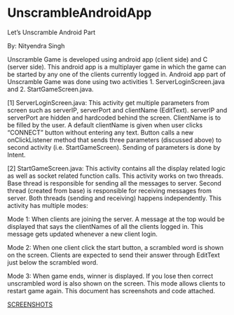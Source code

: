 # UnscrambleAndroidApp
Let’s Unscramble Android Part

By: Nityendra Singh

Unscramble Game is developed using android app (client side) and C (server side). This android app is a multiplayer game in which the game can be started by any one of the clients currently logged in. Android app part of Unscramble Game was done using two activities 1. ServerLoginScreen.java and 2. StartGameScreen.java.

[1] ServerLoginScreen.java: This activity get multiple parameters from screen such as serverIP, serverPort and clientName (EditText). serverIP and serverPort are hidden and hardcoded behind the screen. ClientName is to be filled by the user. A default clientName is given when user clicks “CONNECT” button without entering any text. Button calls a new onClickListener method that sends three parameters (discussed above) to second activity (i.e. StartGameScreen). Sending of parameters is done by Intent.

[2] StartGameScreen.java: This activity contains all the display related logic as well as socket related function calls. This activity works on two threads. Base thread is responsible for sending all the messages to server. Second thread (created from base) is responsible for receiving messages from server. Both threads (sending and receiving) happens independently. This activity has multiple modes:

Mode 1: When clients are joining the server. A message at the top would be displayed that says the clientNames of all the clients logged in. This message gets updated whenever a new client login.

Mode 2: When one client click the start button, a scrambled word is shown on the screen. Clients are expected to send their answer through EditText just below the scrambled word.

Mode 3: When game ends, winner is displayed. If you lose then correct unscrambled word is also shown on the screen. This mode allows clients to restart game again. This document has screenshots and code attached.

[SCREENSHOTS](pics/)
